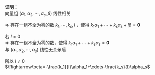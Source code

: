 **证明：**  
向量组 $(\alpha_1,\alpha_2,\cdots,\alpha_s,\beta)$ 线性相关  
  
$\Rightarrow$ 存在一组不全为零的数 $k_1,\cdots,k_s,l$ ，使得 $k_1\alpha_1+\cdots+k_s\alpha_s+l\beta=\mathbf{0}$  
  
若 $l=0$  
$\Rightarrow$ 存在一组不全为零的数，使得 $k_1\alpha_1+\cdots+k_s\alpha_s=\mathbf{0}$  
与 $(\alpha_1,\alpha_2,\cdots,\alpha_s)$ 线性无关矛盾  
  
所以 $l\neq0$  
$\Rightarrow\beta=-\frac{k_1}{l}\alpha_1+\cdots-\frac{k_s}{l}\alpha_s$  
